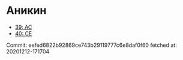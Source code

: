 # Аникин
- [39: AC](39.md)
- [40: CE](40.md)

Commit: eefed6822b92869ce743b29119777c6e8daf0f60
 fetched at: 20201212-171704
